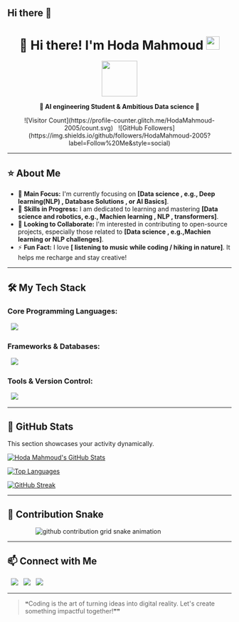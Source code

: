 ## Hi there 👋

<div align="center">
  
  # 👋 Hi there! I'm Hoda Mahmoud <img src="https://media.giphy.com/media/hvRJCLFzcasrR4ia7z/giphy.gif" width="30">
  
  <img src="https://media.giphy.com/media/JIX9t2j0ZTN9S/giphy.gif" width="80">

  <strong>🌟 AI engineering Student & Ambitious Data science  🚀</strong>
  
  <p>
    ![Visitor Count](https://profile-counter.glitch.me/HodaMahmoud-2005/count.svg) &nbsp;
    ![GitHub Followers](https://img.shields.io/github/followers/HodaMahmoud-2005?label=Follow%20Me&style=social)
  </p>
</div>

---

## ⭐ About Me

- 🔭 **Main Focus:** I'm currently focusing on **[Data science , e.g., Deep learning(NLP)  , Database Solutions , or AI Basics]**.
- 🌱 **Skills in Progress:** I am dedicated to learning and mastering **[Data science and robotics, e.g., Machien learning , NLP , transformers]**.
- 👯 **Looking to Collaborate:** I'm interested in contributing to open-source projects, especially those related to **[Data science , e.g.,Machien learning  or NLP challenges]**.
- ⚡ **Fun Fact:** I love **[ listening to music while coding / hiking in nature]**. It helps me recharge and stay creative!

---

## 🛠 My Tech Stack

### **Core Programming Languages:**
<p>
  <img src="https://skillicons.dev/icons?i=python,java,c++" />
</p>

### **Frameworks & Databases:**
<p>
  <img src="https://skillicons.dev/icons?i=mysql,Xampp" />
</p>

### **Tools & Version Control:**
<p>
  <img src="https://skillicons.dev/icons?i=git,github,vscode,pycharm,jupter,colab" />
</p>

---

## 🚀 GitHub Stats

This section showcases your activity dynamically.

[![Hoda Mahmoud's GitHub Stats](https://github-readme-stats.vercel.app/api?username=HodaMahmoud-2005&count_private=true&show_icons=true&theme=radical&locale=en)](#)

[![Top Languages](https://github-readme-stats.vercel.app/api/top-langs/?username=HodaMahmoud-2005&layout=compact&theme=radical&locale=en)](#)

[![GitHub Streak](https://streak-stats.demolab.com/?user=HodaMahmoud-2005&count_private=true&show_icons=true&theme=radical)](#)

---

## 🐍 Contribution Snake

<picture>
        <source media="(prefers-color-scheme: dark)" srcset="https://raw.githubusercontent.com/HodaMahmoud-2005/HodaMahmoud-2005/main/snake/github-contribution-grid-snake-dark.svg">
    <source media="(prefers-color-scheme: light)" srcset="https://raw.githubusercontent.com/HodaMahmoud-2005/HodaMahmoud-2005/main/snake/github-contribution-grid-snake.svg">
    <img alt="github contribution grid snake animation" src="https://raw.githubusercontent.com/HodaMahmoud-2005/HodaMahmoud-2005/main/snake/github-contribution-grid-snake.svg">
</picture>

---

## 📫 Connect with Me
<p align="left">
  <a href="[Your_LinkedIn_Profile_Link]"><img src="https://img.shields.io/badge/LinkedIn-0077B5?style=flat&logo=linkedin&logoColor=white"/></a>
  <a href="mailto:[mhoda4258@gmail.com]"><img src="https://img.shields.io/badge/Email-D14836?style=flat&logo=gmail&logoColor=white"/></a>
  <a href="https://github.com/HodaMahmoud-2005"><img src="https://img.shields.io/badge/GitHub-181717?style=flat&logo=github&logoColor=white"/></a>
</p>

---

> ❝Coding is the art of turning ideas into digital reality. Let's create something impactful together!❞❞
